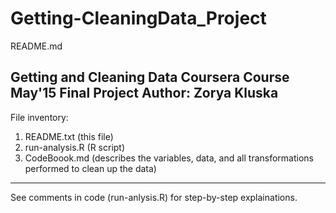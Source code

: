 # Getting-CleaningData_Project
README.md

Getting and Cleaning Data Coursera Course
May'15
Final Project
Author: Zorya Kluska
------------------

File inventory:
1) README.txt 		(this file)
2) run-analysis.R 	(R script)
3) CodeBoook.md 	(describes the variables, data, and all transformations performed to clean up the data)
------------------

See comments in code (run-anlysis.R) for step-by-step explainations.
